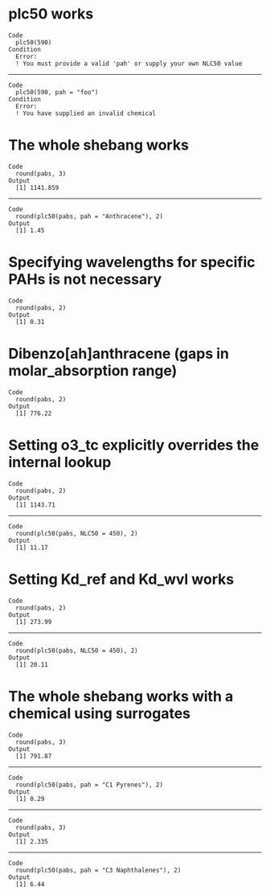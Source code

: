 # plc50 works

    Code
      plc50(590)
    Condition
      Error:
      ! You must provide a valid 'pah' or supply your own NLC50 value

---

    Code
      plc50(590, pah = "foo")
    Condition
      Error:
      ! You have supplied an invalid chemical

# The whole shebang works

    Code
      round(pabs, 3)
    Output
      [1] 1141.859

---

    Code
      round(plc50(pabs, pah = "Anthracene"), 2)
    Output
      [1] 1.45

# Specifying wavelengths for specific PAHs is not necessary

    Code
      round(pabs, 2)
    Output
      [1] 0.31

# Dibenzo[ah]anthracene (gaps in molar_absorption range)

    Code
      round(pabs, 2)
    Output
      [1] 776.22

# Setting o3_tc explicitly overrides the internal lookup

    Code
      round(pabs, 2)
    Output
      [1] 1143.71

---

    Code
      round(plc50(pabs, NLC50 = 450), 2)
    Output
      [1] 11.17

# Setting Kd_ref and Kd_wvl works

    Code
      round(pabs, 2)
    Output
      [1] 273.99

---

    Code
      round(plc50(pabs, NLC50 = 450), 2)
    Output
      [1] 20.11

# The whole shebang works with a chemical using surrogates

    Code
      round(pabs, 3)
    Output
      [1] 791.87

---

    Code
      round(plc50(pabs, pah = "C1 Pyrenes"), 2)
    Output
      [1] 0.29

---

    Code
      round(pabs, 3)
    Output
      [1] 2.335

---

    Code
      round(plc50(pabs, pah = "C3 Naphthalenes"), 2)
    Output
      [1] 6.44

